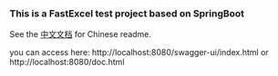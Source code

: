 ### This is a FastExcel test project based on SpringBoot

See the [中文文档](https://github.com/yyfcode/fastexcel-demo/README-zh.md) for Chinese readme.

you can access here: http://localhost:8080/swagger-ui/index.html or http://localhost:8080/doc.html
